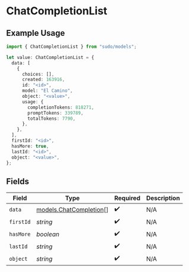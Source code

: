 # ChatCompletionList

## Example Usage

```typescript
import { ChatCompletionList } from "sudo/models";

let value: ChatCompletionList = {
  data: [
    {
      choices: [],
      created: 163916,
      id: "<id>",
      model: "El Camino",
      object: "<value>",
      usage: {
        completionTokens: 818271,
        promptTokens: 339789,
        totalTokens: 7790,
      },
    },
  ],
  firstId: "<id>",
  hasMore: true,
  lastId: "<id>",
  object: "<value>",
};
```

## Fields

| Field                                                  | Type                                                   | Required                                               | Description                                            |
| ------------------------------------------------------ | ------------------------------------------------------ | ------------------------------------------------------ | ------------------------------------------------------ |
| `data`                                                 | [models.ChatCompletion](../models/chatcompletion.md)[] | :heavy_check_mark:                                     | N/A                                                    |
| `firstId`                                              | *string*                                               | :heavy_check_mark:                                     | N/A                                                    |
| `hasMore`                                              | *boolean*                                              | :heavy_check_mark:                                     | N/A                                                    |
| `lastId`                                               | *string*                                               | :heavy_check_mark:                                     | N/A                                                    |
| `object`                                               | *string*                                               | :heavy_check_mark:                                     | N/A                                                    |
